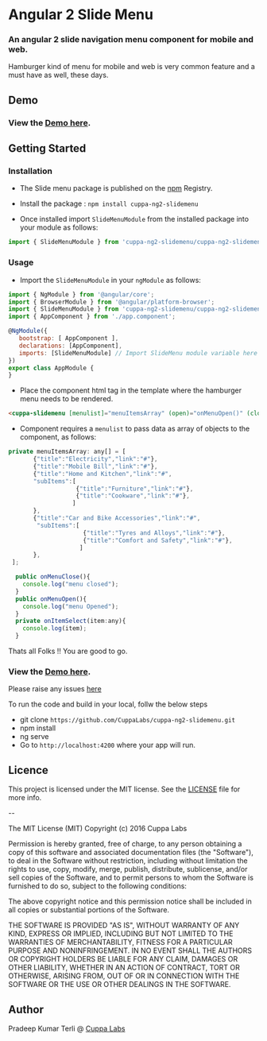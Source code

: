 # Angular 2 Slide Menu 
### An angular 2 slide navigation menu component for mobile and web.
Hamburger kind of menu for mobile and web is very common feature and a must have as well, these days.

## Demo
### View the [Demo here](https://cuppalabs.github.io/cuppa-ng2-slidemenu/).

## Getting Started

### Installation
- The Slide menu package is published on the [npm](https://www.npmjs.com/package/cuppa-ng2-slidemenu) Registry. 
- Install the package :
    `npm install cuppa-ng2-slidemenu`

- Once installed import `SlideMenuModule` from the installed package into your module as follows:

```js
import { SlideMenuModule } from 'cuppa-ng2-slidemenu/cuppa-ng2-slidemenu';
```

### Usage

- Import the `SlideMenuModule` in your `ngModule` as follows:

```js
import { NgModule } from '@angular/core';
import { BrowserModule } from '@angular/platform-browser';
import { SlideMenuModule } from 'cuppa-ng2-slidemenu/cuppa-ng2-slidemenu';
import { AppComponent } from './app.component';

@NgModule({
   bootstrap: [ AppComponent ],
   declarations: [AppComponent],
   imports: [SlideMenuModule] // Import SlideMenu module variable here 
})
export class AppModule {
}
```
- Place the component html tag in the template where the hamburger menu needs to be rendered.

```html
<cuppa-slidemenu [menulist]="menuItemsArray" (open)="onMenuOpen()" (close)="onMenuClose()" (onItemSelect)="onItemSelect($event)"></cuppa-slidemenu>
```

- Component requires a `menulist` to pass data as array of objects to the component, as follows:

```js 
private menuItemsArray: any[] = [ 
       {"title":"Electricity","link":"#"},
       {"title":"Mobile Bill","link":"#"},
       {"title":"Home and Kitchen","link":"#",
       "subItems":[
                   {"title":"Furniture","link":"#"},
                   {"title":"Cookware","link":"#"},
                  ]
       },
       {"title":"Car and Bike Accessories","link":"#",
        "subItems":[
                     {"title":"Tyres and Alloys","link":"#"},
                     {"title":"Comfort and Safety","link":"#"},
                    ]
       },
 ];

  public onMenuClose(){
    console.log("menu closed");
  }
  public onMenuOpen(){
    console.log("menu Opened");
  }
  private onItemSelect(item:any){
    console.log(item);
  }
```

Thats all Folks !! You are good to go.

### View the [Demo here](https://cuppalabs.github.io/cuppa-ng2-slidemenu/).

Please raise any issues [here](https://github.com/CuppaLabs/cuppa-ng2-slidemenu/issues)

To run the code and build in your local, follw the below steps

- git clone `https://github.com/CuppaLabs/cuppa-ng2-slidemenu.git`
- npm install
- ng serve
- Go to `http://localhost:4200` where your app will run.

## Licence

This project is licensed under the MIT license. See the [LICENSE](LICENSE) file for more info.

--

The MIT License (MIT)
Copyright (c) 2016 Cuppa Labs

Permission is hereby granted, free of charge, to any person obtaining a copy
of this software and associated documentation files (the "Software"), to deal
in the Software without restriction, including without limitation the rights
to use, copy, modify, merge, publish, distribute, sublicense, and/or sell
copies of the Software, and to permit persons to whom the Software is
furnished to do so, subject to the following conditions:

The above copyright notice and this permission notice shall be included in
all copies or substantial portions of the Software.

THE SOFTWARE IS PROVIDED "AS IS", WITHOUT WARRANTY OF ANY KIND, EXPRESS OR
IMPLIED, INCLUDING BUT NOT LIMITED TO THE WARRANTIES OF MERCHANTABILITY,
FITNESS FOR A PARTICULAR PURPOSE AND NONINFRINGEMENT. IN NO EVENT SHALL THE
AUTHORS OR COPYRIGHT HOLDERS BE LIABLE FOR ANY CLAIM, DAMAGES OR OTHER
LIABILITY, WHETHER IN AN ACTION OF CONTRACT, TORT OR OTHERWISE, ARISING FROM,
OUT OF OR IN CONNECTION WITH THE SOFTWARE OR THE USE OR OTHER DEALINGS IN
THE SOFTWARE.

## Author
Pradeep Kumar Terli  @ [Cuppa Labs](http://www.cuppalabs.com)

